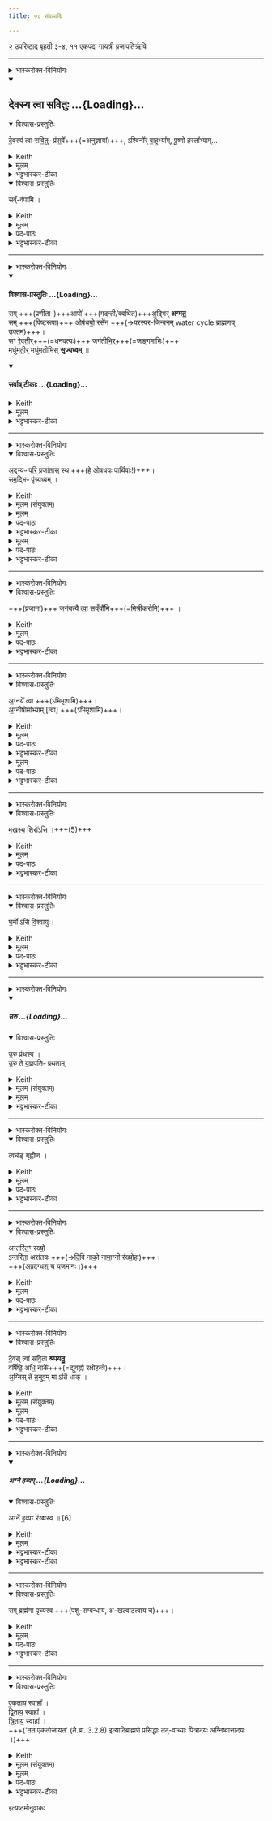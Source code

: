 ```yaml
---
title: ०८ संवापादिः

---
```

२ उपरिष्टाद् बृहती
३-४, ११ एकपदा गायत्री
प्रजापतिर्ऋषिः

____

<details><summary>भास्करोक्त-विनियोगः</summary>

पिष्टानि संवपति
</details>
<div class="js_include" includetitle="false" newlevelforh1="2" unfilled url="/vedAH_yajuH/taittirIyam/sArasvata-vibhAgaH/saMhitA/yajuH/sarva-prastutiH/1/1_darshapUrNamAsAdi/04_havirnirvApaH/devasya_tvA_savituH.md">
<details open><summary><h2>देवस्य त्वा सवितुः ...{Loading}...</h2></summary>
<details open><summary>विश्वास-प्रस्तुतिः</summary>

दे॒वस्य॑ त्वा सवि॒तुᳶ प्र॑स॒वे᳚+++(=अनुज्ञायां)+++,
ऽश्विनो᳚र् बा॒हुभ्या᳚म्,
पू॒ष्णो हस्ता᳚भ्याम्…
</details>
<details><summary>Keith</summary>

On the instigation of god Savitr,  
with the arms of the Aśvins,  
with the hands of Pusan.
</details>
<details><summary>मूलम्</summary>

दे॒वस्य॑ त्वा सवि॒तुᳶ प्र॑स॒वे᳚ऽश्विनो᳚र् बा॒हुभ्या᳚म्,
पू॒ष्णो हस्ता᳚भ्यां॒…
</details>
<details><summary>भट्टभास्कर-टीका</summary>

**सवितुस्** सर्वप्रेरकस्य **देवस्य** **प्रसवे** प्रेरणायां तेनैव प्रेरितोहं

'थाथघञ्क्ताजबित्रकाणाम्' (पा.सू. 6.2.144) इति सूत्रेण प्रसवशब्दोन्तोदात्तः । **अश्विनोर्बाहुभ्यां** नत्वात्मीयाभ्यामिति स्तुतिः । 'अश्विनौ हि देवानामध्वर्यू आस्ताम्' (तै.ब्रा. 3.2.4) । तथा **पूष्ण** एव **हस्ताभ्यां** पाणितलाभ्याम् । उदात्तनिवृत्तिस्वरेण षष्ठ्या उदात्तत्वम्॥
______________
सावित्रो व्याख्यातः । सवितुर् देवस्यानुज्ञाने **अश्विनोर्** एव **बाहुभ्यां पूष्ण** एव **हस्ताभ्याम्** । न त्व् आत्मीयाभ्यामिति ॥
______________
तत्र सावित्रो व्याख्यातः ।  
सवितुर्देवस्य प्रसवे अनुज्ञायां लब्धायामेव  
अश्विनोरेव बाहुम्यां नात्मीयाभ्यां  
पूष्णो हस्ताभ्यां
</details>
</details>
</div>
<details open><summary>विश्वास-प्रस्तुतिः</summary>

सव्ँ-व॑पामि ।
</details>
<details><summary>Keith</summary>

I pour together.
</details>
<details><summary>मूलम्</summary>

सव्ँ व॑पामि ।
</details>

<details><summary>पद-पाठः</summary>

समिति॑ । व॒पा॒मि॒ । 
</details>


<details><summary>भट्टभास्कर-टीका</summary>

1पिष्टानि संवपति - समिति ॥ समित्येकीभावे; सह प्रक्षिपामि । सावित्रशेषश्चायम् । 'अग्नये जुष्टम्' (तै.सं. 1.1.4) इत्यपि लभ्यते ॥
</details>


____

<details><summary>भास्करोक्त-विनियोगः</summary>

प्रणीता मदन्तीरानीयमानाः प्रतिमन्त्रयते
</details>
<div class="js_include" newlevelforh1="4" title="विश्वास-प्रस्तुतिः" unfilled url="/vedAH_yajuH/taittirIyam/sArasvata-vibhAgaH/saMhitA/Rk/vishvAsa-prastutiH/1/1_darshapUrNamAsAdi/08_saMvApAdiH/07_sam_Apo.md">
<details open><summary><h4>विश्वास-प्रस्तुतिः ...{Loading}...</h4></summary>

सम् +++(प्रणीता-)+++आपो॑ +++(मदन्ती/क्वथित)+++अ॒द्भिर्॑ **अग्मत॒**  
सम् +++(पिष्टरूपा)+++ ओष॑धयो॒ रसे॑न +++(→परस्पर-जिन्वनम् water cycle ब्राह्मणय् उक्तम्)+++।  
सꣳ रे॒वती॒र्+++(=धनवत्यः)+++ जग॑तीभि॒र्+++(=जङ्गमाभिः)+++  
मधु॑मती॒र् मधु॑मतीभिस् **सृज्यध्वम्**  ॥
</details>
</div>
<div class="js_include" newlevelforh1="4" title="सर्वाष् टीकाः" unfilled url="/vedAH_yajuH/taittirIyam/sArasvata-vibhAgaH/saMhitA/Rk/sarvASh_TIkAH/1/1_darshapUrNamAsAdi/08_saMvApAdiH/07_sam_Apo.md">
<details open><summary><h4>सर्वाष् टीकाः ...{Loading}...</h4></summary>
<details><summary>Keith</summary>

The waters have joined with the waters, the plants with sap.  
Join ye rich ones with the moving ones, sweet ones with the sweet.
</details>
<details><summary>मूलम्</summary>

समापो॑ अ॒द्भिर॑ग्मत॒ समोष॑धयो॒ रसे॑न ।     
सꣳ रे॒वती॒र्जग॑तीभि॒र्मधु॑मती॒र्मधु॑मतीभिस्सृज्यध्वम्  ॥  
+++([वाजसनेयीसंहितानुसारेण](http://titus.uni-frankfurt.de/texte/etcd/ind/aind/ved/yvw/vs/vst.htm) अत्र मन्त्रविभागः कृतः)+++
</details>
<details><summary>भट्टभास्कर-टीका</summary>

2प्रणीता मदन्तीरानीयमानाः प्रतिमन्त्रयते - समाप इति वस्वष्टवस्वादित्यपदया उपरिष्टाद्बृहत्या ॥  
आपः प्रणीतालक्षणाः, अद्भिर्मदन्तीलक्षणाभिः, समग्मत सङ्गच्छन्ताम् । 'ऊडिदम्' (पा.सू. 6.1.171) इत्यादिना असर्वनामस्थानविभक्तेरुदात्तत्वम् । 'छन्दसि लुङ्लङ्लिटः' (पा.सू. 3.4.6) इति लङ्, 'समो गम्यृच्छिभ्याम्' (पा.सू. 1.3.29) इत्यात्मनेपदम्, 'बहुळं छन्दसि' (पा.सू. 2.4.73) इति शपो लुक्, 'आत्मनेपदेष्वनतः' (पा.सू. 7.1.5) इत्यदादेशः । यद्वा - तेनैव लुङ्, 'मन्त्रे घस' (पा.सू. 2.4.80) इत्यादिना च्लेर्लुक्, 'गमहन' (पा.सू. 6.4.98) इत्युपधालोपः ।   
किञ्च, ओषधयः पिष्टलक्षणाः रसेनानीयमानेन द्विप्रकारेण रसेन जलेन सङ्गच्छन्ताम् । ओषा धीयन्त आस्वित्योषधयः । दासीभारादित्वात् (पा.सू. 6.2.42) पूर्वपदप्रकृतिस्वरत्वम्, ओषशब्दो घञन्त आद्युदात्तः, 'कर्मण्यधिकरणे च' (पा.सू. 3.3.93)इति दधातेः किप्रत्ययः ।  
एवं परोक्षवदभिधायेदानीं प्रत्यक्षवदुच्यते - रेवतीः रेवत्यः धनवत्यः सर्वधनकारणत्वात् । 'रयेर्मतौ बहुलम्' (पा.सू. 6.1.37 वा 6) इति सम्प्रसारणम्; 'वा छन्दसि' (पा.सू. 6.1.106) इति पूर्वसवर्णदीर्घत्वम्, ह्रस्वनुड्भ्यां मतुप्' (पा.सू. 6.1.176) इत्यत्र 'रेशब्दाच्चोपसङ्ख्यानम्' (पा.सू. 6.1.176 वा 1) इति मतुप उदात्तत्वं, वत्त्वं च ।    
ईदृश्यो यूयं जगतीभिस्संसृज्यध्वं संसृष्टा भवत । कर्मणि लकारः । जगतीभिः जङ्गमस्वभावाभिः । 'वर्तमाने पृषद्बृहन्महज्जगच्छतृवत्' (उ.सू. 241) इति गमेरतिप्रत्ययः, मकारलोपः, द्विर्वचनं च निपात्यते, 'उगितश्च' (पा.सू. 4.1.6) इति ङीप्, 'अभ्यस्तानामादिः' (पा.सू. 6.1.189) इत्याद्युदात्तत्वम् । शतृवद्भावेन लसार्वधातुकत्वात् (पा.सू. 6.1.186) प्रत्ययस्यानुदात्तत्वम् । तथा मधुमतीः मधुमत्यः मधुरा यूयं मधुमतीभिस्संसृज्यध्वम् ।   
एतदुक्तं भवति - हे आपः रेवत्यो मधुमत्यश्च यूयं जगतीभिर्मधुमतीभिश्च ओषधीभिस्संसृज्यध्वम्, इति । 'आपो वा ओषधीर्जिन्वन्ति' (तै.ब्रा. 3.2.8) इत्यादि, 'आपो वै रेवतीः' (तै.ब्रा. 3.2.8) इत्यादि च ब्राह्मणम् ॥
</details>
</details>
</div>





____

<details><summary>भास्करोक्त-विनियोगः</summary>

अपः परिप्लावयति
</details>
<details open><summary>विश्वास-प्रस्तुतिः</summary>

अ॒द्भ्यᳶ परि॒ प्रजा॑तास् स्थ +++(हे ओषधयः पार्थिवाः!)+++।   
सम॒द्भिᳶ पृ॑च्यध्वम् ।
</details>
<details><summary>Keith</summary>

From the waters ye are born, be united with the waters.
</details>
<details><summary>मूलम् (संयुक्तम्)</summary>

अ॒द्भ्यᳶ परि॒ प्रजा॑तास्स्थ॒ सम॒द्भिᳶ पृ॑च्यध्वम्
</details>
<details><summary>मूलम्</summary>

अ॒द्भ्यᳶ परि॒ प्रजा॑तास्स्थ ।
</details>

<details><summary>पद-पाठः</summary>

अ॒द्भ्य इत्य॑त्-भ्यः । परीति॑ । प्रजा॑ता॒ इति॒ प्र-जा॒ताः॒ । स्थ॒ । 
</details>


<details><summary>भट्टभास्कर-टीका</summary>

3अपः परिप्लावयति - अद्भ्य इति गायत्र्यैकपदया यजुरन्तया ॥ हे ओषधयः यूयं अद्भ्यः परिप्रजाताः अद्भ्य एव सर्वास्सम्भूताः ।
</details>
<details><summary>मूलम्</summary>

सम॒द्भिᳶ पृ॑च्यध्वम् ।
</details>

<details><summary>पद-पाठः</summary>

समिति॑ । अ॒द्भिरित्य॑त्-भिः । पृ॒च्य॒ध्व॒म्॒ । 
</details>


<details><summary>भट्टभास्कर-टीका</summary>

यस्मादेवं स्थ, तस्मादाभिरद्भिस्सम्पृच्यध्वं सम्पृक्ता भवत । कर्मणि लकारः । अद्भिस्सम्पर्केण युष्माकमभिवृद्धिरिति । 'यथा सुवृष्टे' (तै.ब्रा. 3.2.8) इत्यादि ब्राह्मणम् । 'ऊडिदम्' (पा.सू. 6.1.171) इत्यादिना अद्भ्यो विभक्तेरुदात्तत्वम् । प्रकृष्टा जाताः प्रजाता इति प्रादिसमासः प्राचार्यवत् । गतित्वाभावात् अव्ययपूर्वपदप्रकृतिस्वरत्वम् (पा.सू. 6.2.2) । यद्वा अन्तर्भावितण्यर्थात् कर्मणि निष्ठायां 'गतिरनन्तरः' (पा.सू. 6.2.49) इति पूर्वपदप्रकृतिस्वरत्वम् ॥
</details>


____

<details><summary>भास्करोक्त-विनियोगः</summary>

आलोडयति
</details>
<details open><summary>विश्वास-प्रस्तुतिः</summary>

+++(प्रजानां)+++ जन॑यत्यै त्वा॒ सय्ँयौ᳚मि+++(=मिश्रीकरोमि)+++ ।
</details>
<details><summary>Keith</summary>

For generation I unite thee.
</details>
<details><summary>मूलम्</summary>

जन॑यत्यै त्वा॒ सय्ँयौ᳚मि ।
</details>

<details><summary>पद-पाठः</summary>

जन॑यत्यै । त्वा॒ । समिति॑ । यौ॒मि॒ । 
</details>


<details><summary>भट्टभास्कर-टीका</summary>

4आलोडयति - जनयत्या इति ॥ जनयत्यै प्रजानां जननाय त्वां संयौमि मिश्रीकरोमि । 'अमेरतिः' (उ.सू. 499) इति विधीयमानोऽतिप्रत्ययो बहुलवचनाज्जनेर्ण्यन्तादपि भवति । 'छन्दस्युभयथा' (पा.सू. 3.4.117) इति तस्य सार्वधातुकत्वात् णिलोपाभावः ॥
</details>


____

<details><summary>भास्करोक्त-विनियोगः</summary>

व्यूह्याभिमृशति
</details>
<details open><summary>विश्वास-प्रस्तुतिः</summary>

अ॒ग्नये᳚ त्वा +++(ऽभिमृशामि)+++।   
अ॒ग्नीषोमा᳚भ्याम् [त्वा]  +++(ऽभिमृशामि)+++।  
</details>
<details><summary>Keith</summary>

For Agni thee, for Agni and Soma.
</details>
<details><summary>मूलम्</summary>

अ॒ग्नये᳚ त्वा ।
</details>

<details><summary>पद-पाठः</summary>

अ॒ग्नये᳚ । त्वा॒ ।
</details>


<details><summary>भट्टभास्कर-टीका</summary>

5व्यूह्याभिमृशति - अग्नय इति ॥ अग्न्यर्थं त्वामभिमृशामीति शेषः ॥
</details>
<details><summary>मूलम्</summary>

अ॒ग्नीषोमा᳚भ्याम्  [ त्वा ] ।
</details>

<details><summary>पद-पाठः</summary>

अ॒ग्नीषोमा᳚भ्या॒मित्य॒ग्नी-सोमा᳚भ्याम् ।
</details>


<details><summary>भट्टभास्कर-टीका</summary>

6अग्नीषोमाभ्यामित्यत्र त्वेत्यनुषज्यते । पूर्ववच्छेषः । अभिमर्शेन चान्यस्माद्व्यावृत्तिः क्रियते ॥
</details>


____

<details><summary>भास्करोक्त-विनियोगः</summary>

पिण्डं करोति
</details>
<details open><summary>विश्वास-प्रस्तुतिः</summary>

म॒खस्य॒ शिरो॑ऽसि ।+++(5)+++
</details>
<details><summary>Keith</summary>

Thou art the head of Makha.
</details>
<details><summary>मूलम्</summary>

म॒खस्य॒ शिरो॑ऽसि ।
</details>

<details><summary>पद-पाठः</summary>

म॒खस्य॑ । शिरः॑ । अ॒सि॒ ।
</details>


<details><summary>भट्टभास्कर-टीका</summary>

7पिण्डं करोति - मखस्य शिरोसीति ॥ यज्ञो वै मखः (तै.ब्रा. 3.2.8), तस्य शिरः मुख्यमङ्गमसि, प्राधान्यात् ॥
</details>


____

<details><summary>भास्करोक्त-विनियोगः</summary>

अधिश्रयति
</details>
<details open><summary>विश्वास-प्रस्तुतिः</summary>

घ॒र्मो॑ ऽसि वि॒श्वायुः॑।
</details>
<details><summary>Keith</summary>

Thou art the cauldron that contains all life.
</details>
<details><summary>मूलम्</summary>

घ॒र्मो॑ऽसि वि॒श्वायुः ।
</details>

<details><summary>पद-पाठः</summary>

घ॒र्मः । अ॒सि॒ । वि॒श्वायु॒रिति॑ वि॒श्व-आ॒युः॒ ।
</details>

<details><summary>भट्टभास्कर-टीका</summary>

8अधिश्रयति - घर्म इति ॥ घर्मः प्रवर्ग्य आदित्यो वा, स एवासि, उष्णत्वात् । विश्वमायुर्येन क्रियत इति विश्वायुः, विश्वायुर्नामासि ॥ 'बहुव्रीहौ विश्वं संज्ञायां' (पा.सू. 6.2.106) इति पूर्वपदान्तोदात्तत्वम् ॥
</details>



____

<details><summary>भास्करोक्त-विनियोगः</summary>

प्रथयति
</details>
<div class="js_include" includetitle="false" newlevelforh1="5" unfilled url="/vedAH_yajuH/taittirIyam/sArasvata-vibhAgaH/saMhitA/yajuH/sarva-prastutiH/1/1_darshapUrNamAsAdi/08_saMvApAdiH/uru.md">
<details open><summary><h5>उरु ...{Loading}...</h5></summary>
<details open><summary>विश्वास-प्रस्तुतिः</summary>

उ॒रु प्र॑थस्व ।  
उ॒रु ते॑ य॒ज्ञप॑तिᳶ प्रथताम् ।
</details>
<details><summary>Keith</summary>

Be extended wide, let the lord of the sacrifice be extended wide.
</details>
<details><summary>मूलम् (संयुक्तम्)</summary>

उ॒रु प्र॑थस्वो॒रु ते॑ य॒ज्ञप॑तिᳶ प्रथताम्
</details>
<details><summary>मूलम्</summary>

उ॒रु प्र॑थस्व ।  
उ॒रु ते॑ य॒ज्ञप॑तिᳶ प्रथताम् ।
</details>
<details><summary>भट्टभास्कर-टीका</summary>

9प्रथयति - उर्विति ॥ उरु यथा भवति तथा प्रथस्व । यज्ञपतिः यजमानः अनेन तवोरुप्रथनेन उरु प्रथतां पश्वादिभिः । 'पत्यावैश्वर्ये' (पा.सू. 6.2.18) इति पूर्वपदप्रकृतिस्वरत्वम् ॥
</details>
</details>
</div>  



____

<details><summary>भास्करोक्त-विनियोगः</summary>

श्लक्ष्णीकरोति
</details>
<details open><summary>विश्वास-प्रस्तुतिः</summary>

त्वच॑ङ् गृह्णीष्व ।
</details>
<details><summary>Keith</summary>

Grasp the skin.  
</details>
<details><summary>मूलम्</summary>

त्वच॑ङ्गृह्णीष्व ।
</details>

<details><summary>पद-पाठः</summary>

त्वच᳚म् । गृ॒ह्णी॒ष्व॒ । 
</details>


<details><summary>भट्टभास्कर-टीका</summary>

10श्लक्ष्णीकरोति - त्वचमिति ॥ त्वचं गृह्णीष्व त्वचा अतिश्लक्ष्णतनूर्भव । 'सर्वमेवैनꣳ सतनुम्' (तै.ब्रा. 3.2.8) इत्यादि ब्राह्मणम् ॥
</details>


____

<details><summary>भास्करोक्त-विनियोगः</summary>

पर्यग्नि करोति
</details>
<details open><summary>विश्वास-प्रस्तुतिः</summary>

अन्तरि॑त॒ꣳ॒ रख्षो॒  
ऽन्तरि॑ता॒ अरा॑तयः +++(→दि॒वि नाको॒ नामा॒ग्नी र॑ख्षो॒हा)+++।  
+++(अप्रदग्धश् च यजमानः।)+++
</details>
<details><summary>Keith</summary>

I The Raksas is obstructed, the evil spirits are obstructed.
</details>
<details><summary>मूलम्</summary>

अन्तरि॑त॒ꣳ॒ रख्षो॒ऽन्तरि॑ता॒ अरा॑तयः ।
</details>

<details><summary>पद-पाठः</summary>

अ॒न्तरि॑त॒मित्य॒न्तः-इ॒त॒म्॒ । रख्षः॑ । अ॒न्तरि॑ता॒ इत्य॒न्तः-इ॒ताः॒ । अरा॑तयः । 
</details>


<details><summary>भट्टभास्कर-टीका</summary>

11पर्यग्नि करोति - अन्तरितमिति यजुरादिकयैकपदया गायत्र्या ॥  
अन्तरितं तिरोहितमपनीतम् । 'अन्तरपरिग्रहे' (पा.सू. 1.4.65) इति गतिसंज्ञिकत्वात् 'गतिरनन्तरः' इति पूर्वपदप्रकृतिस्वरत्वम् । व्याख्यातमन्यत् (तै.सं. 1.1.2) । 'घर्मो वा एषोऽशान्तः' (तै.ब्रा. 3.2.8) इत्यादि ब्राह्मणम् ॥
</details>


____

<details><summary>भास्करोक्त-विनियोगः</summary>

श्रपयति
</details>
<details open><summary>विश्वास-प्रस्तुतिः</summary>

दे॒वस् त्वा॑ सवि॒ता **श्र॑पयतु॒**   
वर्षि॑ष्ठे॒ अधि॒ नाके᳚+++(=द्युवह्नौ रक्षोहन्त्रे)+++।   
अ॒ग्निस् ते॑ त॒नुव॒म् मा ऽति॑ धाक् ।
</details>
<details><summary>Keith</summary>

Let the god Savitr make thee ready on the highest firmament.  
May Agni burn not too much thy body.
</details>
<details><summary>मूलम् (संयुक्तम्)</summary>

－ दे॒वस्त्वा॑ सवि॒ता श्र॑पयतु॒ वर्षि॑ष्ठे॒ अधि॒ नाके॒ऽग्निस्ते॑ त॒नुव॒म्माऽति॑ धाक्
</details>
<details><summary>मूलम्</summary>

दे॒वस्त्वा॑ सवि॒ता श्र॑पयतु॒    
वर्षि॑ष्ठे॒ अधि॒ नाके᳚।  
अ॒ग्निस्ते॑ त॒नुव॒म्माऽति॑ धाक् ।
</details>

<details><summary>पद-पाठः</summary>

दे॒वः । त्वा॒ । स॒वि॒ता । श्र॒प॒य॒तु॒ । वर्‌षि॑ष्ठे । अधीति॑ । नाके᳚ । 13N । अ॒ग्निः । ते॒ । त॒नुव᳚म् । मा । अतीति॑ । धा॒क्॒ ।
</details>


<details><summary>भट्टभास्कर-टीका</summary>

12श्रपयति - देव इति ॥ देवस्सविता सर्वस्य प्रेरकः त्वां श्रपयतु पक्वं करोतु । किमर्थं? - वर्षिष्ठे वृद्धतमे नाके सुखरूपे स्वर्गे निमित्ते । 'निमित्तात्कर्म(सं)योगे' (पा.सू. 2.3.36 वा 6) इति सप्तमी । नाके स्वर्गार्थं त्वां श्रपयतु । सप्तम्यर्थमेवाधिशब्दो द्योतयति । 'अधिपरी अनर्थकौ' (पा.सू. 1.4.93) इति कर्मप्रवचनीयसंज्ञा । यद्वा - देवस्सविता त्वां श्रपयतु ।

कीदृशं? - वर्षिष्ठे अधिनाके, योयं दिवि नाको नामाग्निः वृद्धतमो रक्षसां हन्ता तस्मिन्नधि तेनेश्वरेण रक्ष्यमाणं त्वां श्रपयतु । 'अधिरीश्वरे' (पा.सू. 1.4.97) इति कर्मप्रवचनीयत्वम् । 'यस्मादधिकं यस्य चेश्वरवचनं तत्र सप्तमी' (पा.सू. 2.3.9) इति स्वामिविशेषे द्योत्ये स्वामिविशेषात्सप्तमी, यथा 'अधिब्रह्मदत्ते पञ्चालः' इति । 'पुरोडाशं वा अधिश्रितम्' (तै.ब्रा. 3.2.8) इत्यादि ब्राह्मणम् ।

किञ्च - अग्निस्ते तनुवं मातिधाक् कृशावस्थामतीत्य मा धाक्षीत् । दहेर्लुङि, च्लेस्सिचि, हलन्तलक्षणा वृद्धिः (पा.सू. 3.2.110, 3.1.44, 7.2.3), 'बहुळं छन्दसि' (पा.सू. 7.3.97) इतीडभावः, हल्ङ्यादिलोपसंयोगान्तलोपौ, घत्वचर्त्वभष्भावाः (पा.सू. 8.2.36, 8.4.55, 8.2.37) । 'तन्वादीनां छन्दसि बहुलम्' (पा.सू. 6.4.77 वा 1) इति तनोतेरुवङादेशः ॥
</details>

____

<details><summary>भास्करोक्त-विनियोगः</summary>

गार्हपत्यम् अभिमन्त्रयते
</details>
<div class="js_include" includetitle="false" newlevelforh1="5" unfilled url="/vedAH_yajuH/taittirIyam/sArasvata-vibhAgaH/saMhitA/yajuH/sarva-prastutiH/1/1_darshapUrNamAsAdi/04_havirnirvApaH/agne_havyam.md">
<details open><summary><h5>अग्ने हव्यम् ...{Loading}...</h5></summary>
<details open><summary>विश्वास-प्रस्तुतिः</summary>

अग्ने॑ ह॒व्यꣳ र॑ख्षस्व ॥ [6]
</details>
<details><summary>Keith</summary>

O Agni, guard the offering.
</details>
<details><summary>मूलम्</summary>

अग्ने॑ ह॒व्यꣳ र॑ख्षस्व ॥ [6]
</details>
<details><summary>भट्टभास्कर-टीका</summary>

17गार्हपत्यमभिमन्त्रयते - अग्न इति ॥ हे अग्ने गार्हपत्य, इदं हव्यं हवनाय निरुप्तं रक्षस्व । व्यत्ययेनात्मनेपदम् । 'छन्दसि च' (पा.सू. 5.1.67) इति यः ॥

</details>
</details>
</div>
<details><summary>भट्टभास्कर-टीका</summary>

13गार्हपत्यमभिमन्त्रयते - अग्न इति ॥ व्याख्यातम् (तै.सं. 1.1.4) ॥
</details>

____

<details><summary>भास्करोक्त-विनियोगः</summary>

भस्मनाभिवासयति
</details>
<details open><summary>विश्वास-प्रस्तुतिः</summary>

सम् ब्रह्म॑णा पृच्यस्व +++(पशु-सम्बन्धाय, अ-खल्वाटत्वाय च)+++।
</details>
<details><summary>Keith</summary>

Be united with our prayer.
</details>
<details><summary>मूलम्</summary>

सम्ब्रह्म॑णा पृच्यस्व ।
</details>

<details><summary>पद-पाठः</summary>

समिति॑ । ब्रह्म॑णा । पृ॒च्य॒स्व॒ ।
</details>


<details><summary>भट्टभास्कर-टीका</summary>

14भस्मनाभिवासयति - समिति ॥ ब्रह्मणा बृहता अनेन भस्मना संपृच्यस्व संपृक्तो भव हे पुरोडाश । पृचेः कर्मणि लकारः । 'मस्तिष्को वै पुरोडाशः' (तै.ब्रा. 3.2.8) इत्यादि ब्राह्मणम् । 'पशोर्वै प्रतिमा परोडाशः' (तै.ब्रा. 3.2.8) इति च ब्राह्मणम् ॥
</details>


____

<details><summary>भास्करोक्त-विनियोगः</summary>

पात्रनिर्णेजनीर् अपो निनयति
</details>
<details open><summary>विश्वास-प्रस्तुतिः</summary>

ए॒क॒ताय॒ स्वाहा᳚ ।   
द्वि॒ताय॒ स्वाहा᳚ ।    
त्रि॒ताय॒ स्वाहा᳚ ।  
+++('तत एकतोजायत' (तै.ब्रा. 3.2.8) इत्यादिब्राह्मणे प्रसिद्धाः तद्-वाच्याः पित्रादयः अग्निष्वात्तादयः ।)+++
</details>
<details><summary>Keith</summary>

Hail to Ekata, hail to Dvita, hail to Trita.

</details>
<details><summary>मूलम् (संयुक्तम्)</summary>

एक॒ताय॒ स्वाहा᳚ द्वि॒ताय॒ स्वाहा᳚ त्रि॒ताय॒ स्वाहा᳚ ॥ [12]
</details>
<details><summary>मूलम्</summary>

एक॒ताय॒ स्वाहा᳚ ।   
द्वि॒ताय॒ स्वाहा᳚ ।    
त्रि॒ताय॒ स्वाहा᳚ ।
</details>

<details><summary>पद-पाठः</summary>

ए॒क॒ताय॑ । स्वाहा᳚ । द्वि॒ताय॑ । स्वाहा᳚ । त्रि॒ताय॑ । स्वाहा᳚ ॥ [12]
</details>


<details><summary>भट्टभास्कर-टीका</summary>

15पात्रनिर्णेजनीरपो निनयति - एकतायेति ॥ एकतादयस्संज्ञाशब्दाः 'तत एकतोजायत' (तै.ब्रा. 3.2.8) इत्यादिब्राह्मणे प्रसिद्धाः तद्वाच्याः पित्रादयः अग्निष्वात्तादयः । तेभ्य इमा आहुतयस्सन्त्विति स्वयमेव सरस्वत्याह; न त्वहं मनुष्य इति । एकतोभिपातादस्यास्ति जन्मेत्येकतः । अर्श आदेराकृतिगणत्वादच्प्रत्ययः (पा.सू. 5.2.127) । 'तद्धितश्चासर्वविभक्तिः' (पा.सू. 1.1.38) इत्यव्ययत्वात् 'अव्ययानां भमात्रे टिलोपः' (पा.सू. 4.2.104 वा 2), अस्तिसामानाधिकरण्याभावेपि 'बहुळं छन्दसि' (पा.सू. 5.2.122) इति मत्वर्थीयो दृश्यते । यथा 'सोन्तर्वानभवत्' (तै.ब्रा. 2.2.9) इति । एवं द्वितस्त्रितोपि द्रष्टव्यः । 'देवा वै हविर्भृत्वाऽब्रुवन्' (तै.ब्रा. 3.2.8) इति ब्राह्मणम् ॥

इत्यष्टमोनुवाकः
</details>


 इत्यष्टमोनुवाकः  